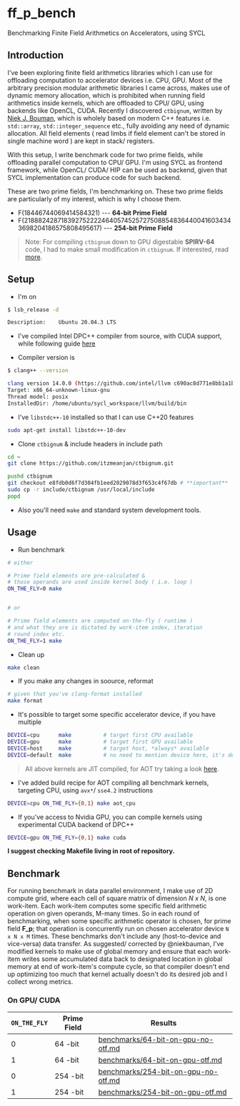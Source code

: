 # ff_p_bench

Benchmarking Finite Field Arithmetics on Accelerators, using SYCL

## Introduction

I've been exploring finite field arithmetics libraries which I can use for offloading computation to accelerator devices i.e. CPU, GPU. Most of the arbitrary precision modular arithmetic libraries I came across, makes use of dynamic memory allocation, which is prohibited when running field arithmetics inside kernels, which are offloaded to CPU/ GPU, using backends like OpenCL, CUDA. Recently I discovered `ctbignum`, written by [Niek J. Bouman](https://github.com/niekbouman/ctbignum), which is wholely based on modern C++ features i.e. `std::array`, `std::integer_sequence` etc., fully avoiding any need of dynamic allocation. All field elements ( read limbs if field element can't be stored in single machine word ) are kept in stack/ registers.

With this setup, I write benchmark code for two prime fields, while offloading parallel computation to CPU/ GPU. I'm using SYCL as frontend framework, while OpenCL/ CUDA/ HIP can be used as backend, given that SYCL implementation can produce code for such backend.

These are two prime fields, I'm benchmarking on. These two prime fields are particularly of my interest, which is why I choose them.

- F(18446744069414584321) --- **64-bit Prime Field**
- F(21888242871839275222246405745257275088548364400416034343698204186575808495617) --- **254-bit Prime Field**

> Note: For compiling `ctbignum` down to GPU digestable **SPIRV-64** code, I had to make small modification in `ctbignum`. If interested, read [more](https://github.com/niekbouman/ctbignum/pull/48).

## Setup

- I'm on

```bash
$ lsb_release -d

Description:    Ubuntu 20.04.3 LTS
```

- I've compiled Intel DPC++ compiler from source, with CUDA support, while following guide [here](https://intel.github.io/llvm-docs/GetStartedGuide.html#prerequisites)

- Compiler version is

```bash
$ clang++ --version

clang version 14.0.0 (https://github.com/intel/llvm c690ac8d771e8bb1a1be651872b782f4044d936c)
Target: x86_64-unknown-linux-gnu
Thread model: posix
InstalledDir: /home/ubuntu/sycl_workspace/llvm/build/bin
```

- I've `libstdc++-10` installed so that I can use C++20 features

```bash
sudo apt-get install libstdc++-10-dev
```

- Clone `ctbignum` & include headers in include path

```bash
cd ~
git clone https://github.com/itzmeanjan/ctbignum.git

pushd ctbignum
git checkout e8fdb0d6f7d304fb1eed2029078d3f653c4f67db # **important**
sudo cp -r include/ctbignum /usr/local/include
popd
```

- Also you'll need `make` and standard system development tools.

## Usage

- Run benchmark

```bash
# either

# Prime field elements are pre-calculated & 
# those operands are used inside kernel body ( i.e. loop )
ON_THE_FLY=0 make


# or

# Prime field elements are computed on-the-fly ( runtime )
# and what they are is dictated by work-item index, iteration 
# round index etc.
ON_THE_FLY=1 make
```

- Clean up

```bash
make clean
```

- If you make any changes in soource, reformat

```bash
# given that you've clang-format installed
make format
```

- It's possible to target some specific accelerator device, if you have multiple

```bash
DEVICE=cpu      make          # target first CPU available
DEVICE=gpu      make          # target first GPU available
DEVICE=host     make          # target host, *always* available
DEVICE=default  make          # no need to mention device here, it's default case
```

> All above kernels are JIT compiled, for AOT try taking a look [here](https://www.intel.com/content/www/us/en/develop/documentation/oneapi-dpcpp-cpp-compiler-dev-guide-and-reference/top/compilation/ahead-of-time-compilation.html).

- I've added build recipe for AOT compiling all benchmark kernels, targeting CPU, using `avx*`/ `sse4.2` instructions

```bash
DEVICE=cpu ON_THE_FLY={0,1} make aot_cpu
```

- If you've access to Nvidia GPU, you can compile kernels using experimental CUDA backend of DPC++

```bash
DEVICE=gpu ON_THE_FLY={0,1} make cuda
```

**I suggest checking Makefile living in root of repository.**

## Benchmark

For running benchmark in data parallel environment, I make use of 2D compute grid, where each cell of square matrix of dimension *N x N*, is one work-item. Each work-item computes some specific field arithmetic operation on given operands, M-many times. So in each round of benchmarking, when some specific arithmetic operator is chosen, for prime field **F_p**; that operation is concurrently run on chosen accelerator device `N x N x M` times. These benchmarks don't include any (host-to-device and vice-versa) data transfer. As suggested/ corrected by @niekbauman, I've modified kernels to make use of global memory and ensure that each work-item writes some accumulated data back to designated location in global memory at end of work-item's compute cycle, so that compiler doesn't end up optimizing too much that kernel actually doesn't do its desired job and I collect wrong metrics.

### On GPU/ CUDA

`ON_THE_FLY` | Prime Field | Results
--- | --- | ---
0 | 64 -bit | [benchmarks/64-bit-on-gpu-no-otf.md](benchmarks/64-bit-on-gpu-no-otf.md)
1 | 64 -bit | [benchmarks/64-bit-on-gpu-otf.md](benchmarks/64-bit-on-gpu-otf.md)
0 | 254 -bit | [benchmarks/254-bit-on-gpu-no-otf.md](benchmarks/254-bit-on-gpu-no-otf.md)
1 | 254 -bit | [benchmarks/254-bit-on-gpu-otf.md](benchmarks/254-bit-on-gpu-otf.md)
